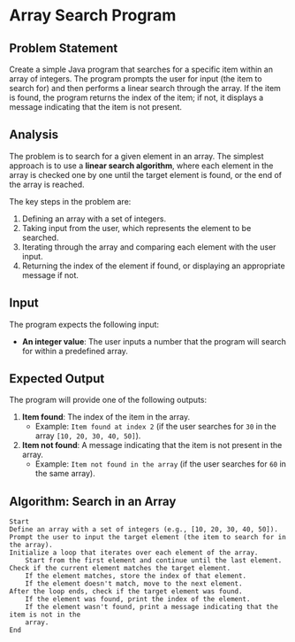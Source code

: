 # Array Search Program

## Problem Statement

Create a simple Java program that searches for a specific item within an array of integers. The program prompts the user for input (the item to search for) and then performs a linear search through the array. If the item is found, the program returns the index of the item; if not, it displays a message indicating that the item is not present.

## Analysis

The problem is to search for a given element in an array. The simplest approach is to use a **linear search algorithm**, where each element in the array is checked one by one until the target element is found, or the end of the array is reached.

The key steps in the problem are:
1. Defining an array with a set of integers.
2. Taking input from the user, which represents the element to be searched.
3. Iterating through the array and comparing each element with the user input.
4. Returning the index of the element if found, or displaying an appropriate message if not.

## Input

The program expects the following input:
- **An integer value**: The user inputs a number that the program will search for within a predefined array.

## Expected Output

The program will provide one of the following outputs:
1. **Item found**: The index of the item in the array.
   - Example: `Item found at index 2` (if the user searches for `30` in the array `[10, 20, 30, 40, 50]`).
2. **Item not found**: A message indicating that the item is not present in the array.
   - Example: `Item not found in the array` (if the user searches for `60` in the same array).

   
## Algorithm: Search in an Array
	
	Start
	Define an array with a set of integers (e.g., [10, 20, 30, 40, 50]).
	Prompt the user to input the target element (the item to search for in the array).
	Initialize a loop that iterates over each element of the array.
		Start from the first element and continue until the last element.
	Check if the current element matches the target element.
		If the element matches, store the index of that element.
		If the element doesn't match, move to the next element.
	After the loop ends, check if the target element was found.
		If the element was found, print the index of the element.
		If the element wasn't found, print a message indicating that the item is not in the
		array.
	End